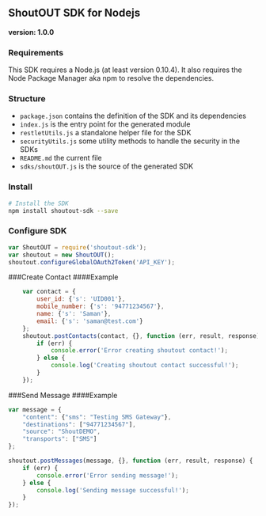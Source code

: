 ## ShoutOUT SDK for Nodejs
__version: 1.0.0__

### Requirements

This SDK requires a Node.js (at least version 0.10.4). It also requires the Node Package Manager aka npm to resolve the dependencies.

### Structure

* `package.json` contains the definition of the SDK and its dependencies
* `index.js` is the entry point for the generated module
* `restletUtils.js` a standalone helper file for the SDK
* `securityUtils.js` some utility methods to handle the security in the SDKs
* `README.md` the current file
* `sdks/shoutOUT.js` is the source of the generated SDK

### Install

```sh
# Install the SDK
npm install shoutout-sdk --save
```

### Configure SDK
```js
var ShoutOUT = require('shoutout-sdk');
var shoutout = new ShoutOUT();
shoutout.configureGlobalOAuth2Token('API_KEY');
```
###Create Contact
####Example
```js
    var contact = {
        user_id: {'s': 'UID001'},
        mobile_number: {'s': '94771234567'},
        name: {'s': 'Saman'},
        email: {'s': 'saman@test.com'}
    };
    shoutout.postContacts(contact, {}, function (err, result, response) {
        if (err) {
            console.error('Error creating shoutout contact!');
        } else {
            console.log('Creating shoutout contact successful!');
        }
    });
```
###Send Message
####Example
```js
var message = {
    "content": {"sms": "Testing SMS Gateway"},
    "destinations": ["94771234567"],
    "source": "ShoutDEMO",
    "transports": ["SMS"]
};

shoutout.postMessages(message, {}, function (err, result, response) {
    if (err) {
        console.error('Error sending message!');
    } else {
        console.log('Sending message successful!');
    }
});
```
